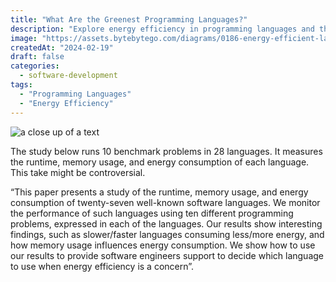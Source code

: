 ```yaml
---
title: "What Are the Greenest Programming Languages?"
description: "Explore energy efficiency in programming languages and their impact."
image: "https://assets.bytebytego.com/diagrams/0186-energy-efficient-language.jpg"
createdAt: "2024-02-19"
draft: false
categories:
  - software-development
tags:
  - "Programming Languages"
  - "Energy Efficiency"
---
```


![a close up of a text](https://assets.bytebytego.com/diagrams/0186-energy-efficient-language.jpg)

The study below runs 10 benchmark problems in 28 languages. It measures the runtime, memory usage, and energy consumption of each language. This take might be controversial.

“This paper presents a study of the runtime, memory usage, and energy consumption of twenty-seven well-known software languages. We monitor the performance of such languages using ten different programming problems, expressed in each of the languages. Our results show interesting findings, such as slower/faster languages consuming less/more energy, and how memory usage influences energy consumption. We show how to use our results to provide software engineers support to decide which language to use when energy efficiency is a concern”.

